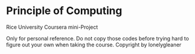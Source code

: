 # Principle of Computing
Rice University Coursera mini-Project

Only for personal reference. 
Do not copy those codes before trying hard to figure out your own when taking the course.
Copyright by lonelygleaner
